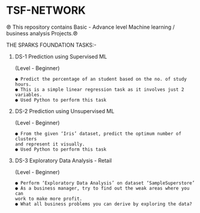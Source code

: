 # TSF-NETWORK
℗ This repository contains Basic - Advance level Machine learning / business analysis Projects.℗

THE SPARKS FOUNDATION TASKS:-
  
  1. DS-1
        Prediction using Supervised ML

        (Level - Beginner)

         ● Predict the percentage of an student based on the no. of study hours.
         ● This is a simple linear regression task as it involves just 2 variables.
         ● Used Python to perform this task
      
  2. DS-2
        Prediction using Unsupervised ML

        (Level - Beginner)

         ● From the given ‘Iris’ dataset, predict the optimum number of clusters
         and represent it visually.
         ● Used Python to perform this task
        
  3. DS-3
        Exploratory Data Analysis - Retail

        (Level - Beginner)

         ● Perform ‘Exploratory Data Analysis’ on dataset ‘SampleSuperstore’
         ● As a business manager, try to find out the weak areas where you can
         work to make more profit.
         ● What all business problems you can derive by exploring the data?
